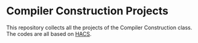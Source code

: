 # Compiler Construction Projects

This repository collects all the projects of the Compiler Construction class. The codes are all based on [HACS](https://github.com/crsx/hacs).
